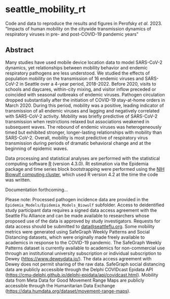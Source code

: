 # seattle_mobility_rt
Code and data to reproduce the results and figures in Perofsky _et al._ 2023. "Impacts of human mobility on the citywide transmission dynamics of respiratory viruses in pre- and post-COVID-19 pandemic years"

## Abstract

Many studies have used mobile device location data to model SARS-CoV-2 dynamics, yet relationships between mobility behavior and endemic respiratory pathogens are less understood. We studied the effects of population mobility on the transmission of 16 endemic viruses and SARS-CoV-2 in Seattle over a 4-year period, 2018-2022. Before 2020, visits to schools and daycares, within-city mixing, and visitor inflow preceded or coincided with seasonal outbreaks of endemic viruses. Pathogen circulation dropped substantially after the initiation of COVID-19 stay-at-home orders in March 2020. During this period, mobility was a positive, leading indicator of transmission of all endemic viruses and lagging and negatively correlated with SARS-CoV-2 activity. Mobility was briefly predictive of SARS-CoV-2 transmission when restrictions relaxed but associations weakened in subsequent waves. The rebound of endemic viruses was heterogeneously timed but exhibited stronger, longer-lasting relationships with mobility than SARS-CoV-2. Overall, mobility is most predictive of respiratory virus transmission during periods of dramatic behavioral change and at the beginning of epidemic waves.

Data processing and statistical analyses are performed with the statistical computing software [R](https://www.r-project.org/) (version 4.3.0). Rt estimation via the Epidemia package and time series block bootstrapping were performed using the [NIH Biowulf computing cluster](https://hpc.nih.gov/), which used R version 4.2 at the time the code was written.

Documentation forthcoming...

Please note: Processed pathogen incidence data are provided in the `Epidemia_Models/Epidemia_Models_Biowulf` subfolder. Access to deidentified study participant data requires a signed data access agreement with the Seattle Flu Alliance and can be made available to researchers whose proposed use of the data is approved by study investigators. Requests for data access should be submitted to data@seattleflu.org. Some mobility metrics were generated using SafeGraph Weekly Patterns and Social Distancing datasets, which were originally made freely available to academics in response to the COVID-19 pandemic. The SafeGraph Weekly Patterns dataset is currently available to academics for non-commercial use through an institutional university subscription or individual subscription to Dewey (https://www.deweydata.io/). The data access agreement with Dewey does not permit sharing of the raw data. SafeGraph social distancing data are publicly accessible through the Delphi COVIDcast Epidata API (https://cmu-delphi.github.io/delphi-epidata/api/covidcast.html). Mobility data from Meta Data for Good Movement Range Maps are publicly accessible through the Humanitarian Data Exchange (https://data.humdata.org/dataset/movement-range-maps).